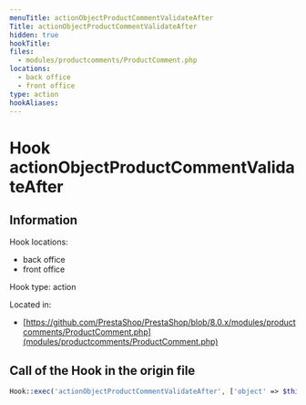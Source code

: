 ```yaml
---
menuTitle: actionObjectProductCommentValidateAfter
Title: actionObjectProductCommentValidateAfter
hidden: true
hookTitle: 
files:
  - modules/productcomments/ProductComment.php
locations:
  - back office
  - front office
type: action
hookAliases:
---
```


# Hook actionObjectProductCommentValidateAfter

## Information

Hook locations: 
  - back office
  - front office

Hook type: action

Located in: 
  - [https://github.com/PrestaShop/PrestaShop/blob/8.0.x/modules/productcomments/ProductComment.php](modules/productcomments/ProductComment.php)

## Call of the Hook in the origin file

```php
Hook::exec('actionObjectProductCommentValidateAfter', ['object' => $this])
```